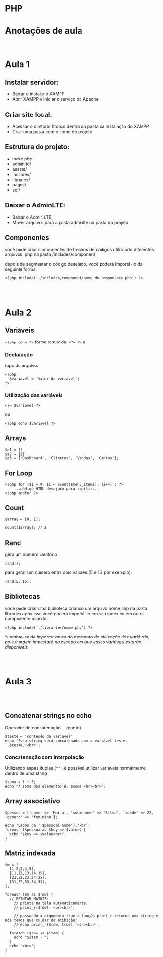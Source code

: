 # PHP

# **Anotações de aula**
<br/>

# Aula 1

## Instalar servidor:
* Baixar e instalar o XAMPP
* Abrir XAMPP e iniciar o serviço do Apache

## Criar site local:
* Acessar o diretório htdocs dentro da pasta da instalação do XAMPP
* Criar uma pasta com o nome do projeto

## Estrutura do projeto:
* index.php
* adminlte/
* assets/
* includes/
* libraries/
* pages/
* sql/

## Baixar o AdminLTE:
* Baixar o Admin LTE
* Mover arquivos para a pasta adminlte na pasta do projeto

## Componentes
você pode criar componentes de trechos de códigos utilizando diferentes arquivos .php na pasta /includes/component

depois de segmentar o código desejado, você poderá importá-lo da seguinte forma:

```
<?php include('./includes/component/nome_do_componente.php') ?>
```

<br/><br/>
# Aula 2

## Variáveis
`<?php echo ?>`    forma resumida:   `<?= ?>`
a
### Declaração

topo do arquivo:
```
<?php
  $variavel = 'Valor da variavel';
?>
```

### Utilização das variáveis

```
<?= $variavel ?> 
```
ou 
```
<?php echo $variavel ?>
```

## Arrays

```
$a1 = []
$a2 = [1]
$a3 = ['Dashboard', 'Clientes', 'Vendas', 'Contas'];
```

## For Loop

```
<?php for ($i = 0; $i < count($menu_items); $i++) : ?>
    ...código HTML desejado para repitir...
<?php endfor ?>
```

## Count

```
$array = [0, 1];

count($array); // 2
```

## Rand

gera um número aleatório
```
rand();
```

para gerar um número entre dois valores (5 e 15, por exemplo):
```
rand(5, 15);
```

## Bibliotecas

você pode criar uma biblioteca criando um arquivo nome.php na pasta libraries
após isso você poderá importá-lo em seu index ou em outro componente usando:

```
<?php include('./libraries/nome.php') ?>
```
**Lembre-se de importar antes do momento da utilização das variáveis, pois a ordem impactará no escopo em que essas variáveis estarão disponíveis* 

<br/><br/>
# Aula 3


<br/><br/>

## Concatenar strings no echo
Operador de concatenação: `.` (ponto)
```
$teste = 'conteudo da variavel'
echo 'Essa string será concatenada com a variável teste: '.$teste.'<br>';
```
### Concatenação com interpolação
Utilizando aspas duplas (`""`), é possível utilizar variáveis normalmente dentro de uma string
```
$soma = 1 + 3;
echo "A soma dos elementos é: $soma <br><br>";
```

## Array associativo
```
$pessoa = ['nome' => 'Maria', 'sobrenome' => 'Silva', 'idade' => 22, 'genero' => 'feminino'];

echo 'Dados da '.$pessoa['nome'].'<br';
foreach ($pessoa as $key => $value) {
  echo "$key => $value<br>";
}
```

## Matriz indexada
```
$m = [
  [1,2,3,4,5],
  [11,12,13,14,15],
  [21,22,23,24,25],
  [31,32,33,34,35],
];

foreach ($m as $row) {
  // PRINTAR MATRIZ: 
    // printa na tela automaticamente:
    // print_r($row).'<br><br>'; 
  
    // passando o argumento true a função print_r retorna uma string e nós temos que cuidar da exibição:
    // echo print_r($row, true).'<br><br>'; 

  foreach ($row as $item) {
    echo "$item - ";
  }
  echo '<br>';
}
```


